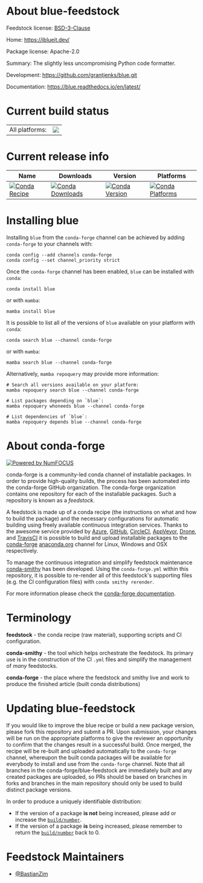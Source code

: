 About blue-feedstock
====================

Feedstock license: [BSD-3-Clause](https://github.com/conda-forge/blue-feedstock/blob/main/LICENSE.txt)

Home: https://iblueit.dev/

Package license: Apache-2.0

Summary: The slightly less uncompromising Python code formatter.

Development: https://github.com/grantjenks/blue.git

Documentation: https://blue.readthedocs.io/en/latest/

Current build status
====================


<table><tr><td>All platforms:</td>
    <td>
      <a href="https://dev.azure.com/conda-forge/feedstock-builds/_build/latest?definitionId=16178&branchName=main">
        <img src="https://dev.azure.com/conda-forge/feedstock-builds/_apis/build/status/blue-feedstock?branchName=main">
      </a>
    </td>
  </tr>
</table>

Current release info
====================

| Name | Downloads | Version | Platforms |
| --- | --- | --- | --- |
| [![Conda Recipe](https://img.shields.io/badge/recipe-blue-green.svg)](https://anaconda.org/conda-forge/blue) | [![Conda Downloads](https://img.shields.io/conda/dn/conda-forge/blue.svg)](https://anaconda.org/conda-forge/blue) | [![Conda Version](https://img.shields.io/conda/vn/conda-forge/blue.svg)](https://anaconda.org/conda-forge/blue) | [![Conda Platforms](https://img.shields.io/conda/pn/conda-forge/blue.svg)](https://anaconda.org/conda-forge/blue) |

Installing blue
===============

Installing `blue` from the `conda-forge` channel can be achieved by adding `conda-forge` to your channels with:

```
conda config --add channels conda-forge
conda config --set channel_priority strict
```

Once the `conda-forge` channel has been enabled, `blue` can be installed with `conda`:

```
conda install blue
```

or with `mamba`:

```
mamba install blue
```

It is possible to list all of the versions of `blue` available on your platform with `conda`:

```
conda search blue --channel conda-forge
```

or with `mamba`:

```
mamba search blue --channel conda-forge
```

Alternatively, `mamba repoquery` may provide more information:

```
# Search all versions available on your platform:
mamba repoquery search blue --channel conda-forge

# List packages depending on `blue`:
mamba repoquery whoneeds blue --channel conda-forge

# List dependencies of `blue`:
mamba repoquery depends blue --channel conda-forge
```


About conda-forge
=================

[![Powered by
NumFOCUS](https://img.shields.io/badge/powered%20by-NumFOCUS-orange.svg?style=flat&colorA=E1523D&colorB=007D8A)](https://numfocus.org)

conda-forge is a community-led conda channel of installable packages.
In order to provide high-quality builds, the process has been automated into the
conda-forge GitHub organization. The conda-forge organization contains one repository
for each of the installable packages. Such a repository is known as a *feedstock*.

A feedstock is made up of a conda recipe (the instructions on what and how to build
the package) and the necessary configurations for automatic building using freely
available continuous integration services. Thanks to the awesome service provided by
[Azure](https://azure.microsoft.com/en-us/services/devops/), [GitHub](https://github.com/),
[CircleCI](https://circleci.com/), [AppVeyor](https://www.appveyor.com/),
[Drone](https://cloud.drone.io/welcome), and [TravisCI](https://travis-ci.com/)
it is possible to build and upload installable packages to the
[conda-forge](https://anaconda.org/conda-forge) [anaconda.org](https://anaconda.org/)
channel for Linux, Windows and OSX respectively.

To manage the continuous integration and simplify feedstock maintenance
[conda-smithy](https://github.com/conda-forge/conda-smithy) has been developed.
Using the ``conda-forge.yml`` within this repository, it is possible to re-render all of
this feedstock's supporting files (e.g. the CI configuration files) with ``conda smithy rerender``.

For more information please check the [conda-forge documentation](https://conda-forge.org/docs/).

Terminology
===========

**feedstock** - the conda recipe (raw material), supporting scripts and CI configuration.

**conda-smithy** - the tool which helps orchestrate the feedstock.
                   Its primary use is in the construction of the CI ``.yml`` files
                   and simplify the management of *many* feedstocks.

**conda-forge** - the place where the feedstock and smithy live and work to
                  produce the finished article (built conda distributions)


Updating blue-feedstock
=======================

If you would like to improve the blue recipe or build a new
package version, please fork this repository and submit a PR. Upon submission,
your changes will be run on the appropriate platforms to give the reviewer an
opportunity to confirm that the changes result in a successful build. Once
merged, the recipe will be re-built and uploaded automatically to the
`conda-forge` channel, whereupon the built conda packages will be available for
everybody to install and use from the `conda-forge` channel.
Note that all branches in the conda-forge/blue-feedstock are
immediately built and any created packages are uploaded, so PRs should be based
on branches in forks and branches in the main repository should only be used to
build distinct package versions.

In order to produce a uniquely identifiable distribution:
 * If the version of a package **is not** being increased, please add or increase
   the [``build/number``](https://docs.conda.io/projects/conda-build/en/latest/resources/define-metadata.html#build-number-and-string).
 * If the version of a package **is** being increased, please remember to return
   the [``build/number``](https://docs.conda.io/projects/conda-build/en/latest/resources/define-metadata.html#build-number-and-string)
   back to 0.

Feedstock Maintainers
=====================

* [@BastianZim](https://github.com/BastianZim/)

